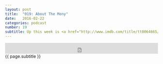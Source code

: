 ```yaml
---
layout: post
title:  "019: About The Mony"
date:   2016-02-22
categories: podcast
number: 19
subtitle: Up this week is <a href="http://www.imdb.com/title/tt0064665/?ref_=nv_sr_1" target="_blank">Midnight Cowboy</a>! We talk briefly about New York dreaming & southern hospitality before breaking down Ebert's review of the film. Did we get enough of Joe Buck's past? Did they take the genius out of Warhol? Is Jeff Walt Disney?
---
```


<iframe frameborder='0' height='36px' scrolling='no' seamless src='https://simplecast.com/e/27478?style=dark' width='100%'></iframe>

<br>
<span class="episode_text">
{{ page.subtitle }}
</span>
<br><br>
